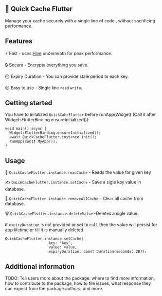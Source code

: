 
## 🚀 Quick Cache Flutter 

Manage your cache  securely with a single line of code , without sacrificing performance.
## Features

⚡ Fast - uses [Hive](https://pub.dev/packages/hive) underneath for peak performance.

🔒 Secure - Encrypts everything you save.

⏲️ Expiry Duration - You can provide stale period to each key.

😉 Easy to use - Single line ``read`` ``write``.

## Getting started

You have to initalized ```QuickCaheFlutter``` before runApp(Widget) (Call it after WidgetsFlutterBinding.ensureInitialized()):

```
void main() async {
  WidgetsFlutterBinding.ensureInitialized();
  await QuickCacheFlutter.instance.init();
  runApp(const MyApp());
}
```

## Usage

📖 ``QuickCacheFlutter.instance.readCache`` - Reads the value for given key

✍️ ``QuickCacheFlutter.instance.setCache`` - Save a sigle key value in database.

🧹 ``QuickCacheFlutter.instance.removeAllCache`` - Clear all cache from database.

🗑️ ``QuickCacheFlutter.instance.deleteValue`` -Deletes a sigle value.

if ``expiryDuration`` is not provided or set to ``null`` then the value will persist for app lifetime or till it is manually deleted.

```
QuickCacheFlutter.instance.setCache(
                    key: 'key',
                    value: value,
                    expiryDuration: const Duration(seconds: 20));
```

## Additional information

TODO: Tell users more about the package: where to find more information, how to
contribute to the package, how to file issues, what response they can expect
from the package authors, and more.
